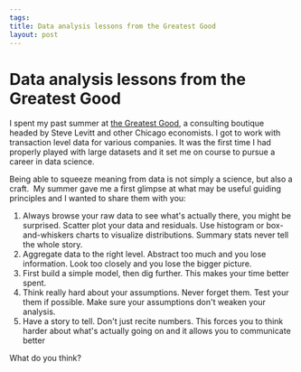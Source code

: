 ```yaml
--- 
tags: 
title: Data analysis lessons from the Greatest Good
layout: post
---
```

# Data analysis lessons from the Greatest Good

I spent my past summer at [the Greatest Good](http://greatestgood.com/), a
consulting boutique headed by Steve Levitt and other Chicago economists. I got
to work with transaction level data for various companies. It was the first
time I had properly played with large datasets and it set me on course to
pursue a career in data science.

Being able to squeeze meaning from data is not simply a science, but also a
craft.  My summer gave me a first glimpse at what may be useful guiding
principles and I wanted to share them with you:

1. Always browse your raw data to see what's actually there, you might be surprised. Scatter plot your data and residuals. Use histogram or box-and-whiskers charts to visualize distributions. Summary stats never tell the whole story.
2. Aggregate data to the right level. Abstract too much and you lose information. Look too closely and you lose the bigger picture.
3. First build a simple model, then dig further. This makes your time better spent. 
4. Think really hard about your assumptions. Never forget them. Test your them if possible. Make sure your assumptions don't weaken your analysis.
5. Have a story to tell. Don't just recite numbers. This forces you to think harder about what's actually going on and it allows you to communicate better

What do you think?

